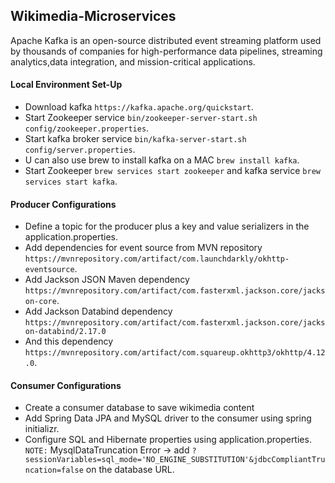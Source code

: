 ## Wikimedia-Microservices
Apache Kafka is an open-source distributed event streaming platform used by thousands of companies for high-performance data pipelines, 
streaming analytics,data integration, and mission-critical applications.
#### Local Environment Set-Up
- Download kafka `https://kafka.apache.org/quickstart`.
- Start Zookeeper service `bin/zookeeper-server-start.sh config/zookeeper.properties`.
- Start kafka broker service `bin/kafka-server-start.sh config/server.properties`.
- U can also use brew to install kafka on a MAC `brew install kafka`.
- Start Zookeeper `brew services start zookeeper` and kafka service `brew services start kafka`.
#### Producer Configurations
- Define a topic for the producer plus a key and value serializers in the application.properties. 
- Add dependencies for event source from MVN repository `https://mvnrepository.com/artifact/com.launchdarkly/okhttp-eventsource`.
- Add Jackson JSON Maven dependency `https://mvnrepository.com/artifact/com.fasterxml.jackson.core/jackson-core`.
- Add Jackson Databind dependency `https://mvnrepository.com/artifact/com.fasterxml.jackson.core/jackson-databind/2.17.0`
- And this dependency `https://mvnrepository.com/artifact/com.squareup.okhttp3/okhttp/4.12.0`.
#### Consumer Configurations
- Create a consumer database to save wikimedia content
- Add Spring Data JPA and MySQL driver to the consumer using spring initializr.
- Configure SQL and Hibernate properties using application.properties.
`NOTE:` MysqlDataTruncation Error -> add `?sessionVariables=sql_mode='NO_ENGINE_SUBSTITUTION'&jdbcCompliantTruncation=false` on the database URL.